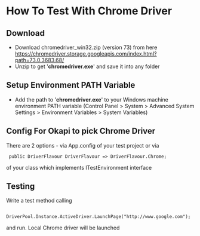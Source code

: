 # How To Test With Chrome Driver

## Download
* Download chromedriver_win32.zip (version 73) from here https://chromedriver.storage.googleapis.com/index.html?path=73.0.3683.68/
* Unzip to get '**chromedriver.exe**' and save it into any folder

## Setup Environment PATH Variable
* Add the path to '**chromedriver.exe**' to your Windows machine environment PATH variable (Control Panel > System > Advanced System Settings > Environment Variables > System Variables)

## Config For Okapi to pick Chrome Driver
There are 2 options - via App.config of your test project or via 
````
 public DriverFlavour DriverFlavour => DriverFlavour.Chrome;
````

of your class which implements ITestEnvironment interface

## Testing
Write a test method calling
````
  DriverPool.Instance.ActiveDriver.LaunchPage("http://www.google.com");
````
and run. Local Chrome driver will be launched 
